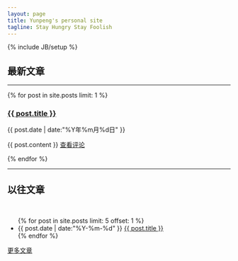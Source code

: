 ```yaml
---
layout: page
title: Yunpeng's personal site
tagline: Stay Hungry Stay Foolish
---
```

{% include JB/setup %}
<h2>最新文章</h2>
<hr />

{% for post in site.posts limit: 1  %}
<h3><a href="{{ post.url }}">{{ post.title }}</a></h3>
<div class="list"><time>{{ post.date | date:"%Y年%m月%d日" }}</time></div>
<p>{{ post.content }} <a class="btn" href="{{ post.url }}">查看评论</a></p>
{% endfor %}

<hr />
<h2>以往文章</h2>
<br />

<ul>
  {% for post in site.posts limit: 5 offset: 1 %}
  <li class="list">
    <time>{{ post.date | date:"%Y-%m-%d" }}</time> <a href="{{ post.url }}">{{ post.title }}</a>
  </li>
  {% endfor %}
</ul>

<a class="btn btn-primary" href="/archive.html">更多文章</a>
